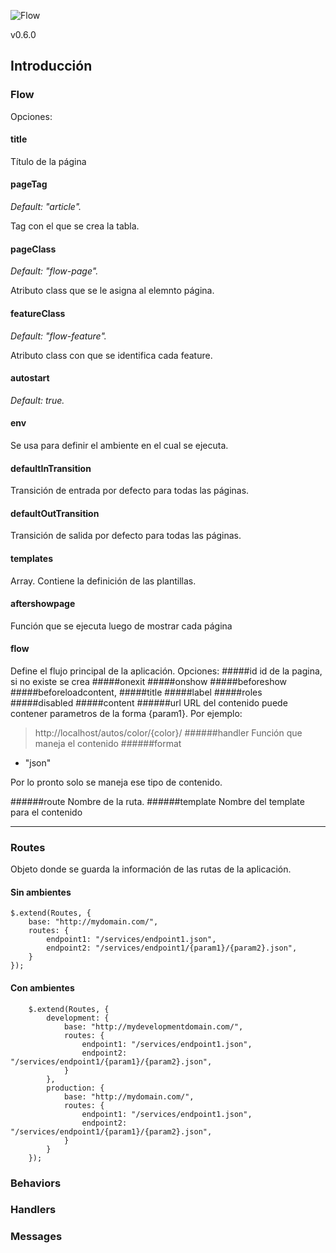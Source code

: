 ![Flow](http://joseconde.info/images/logoflow.jpg)

v0.6.0

## Introducción

### Flow
Opciones:
#### title
Título de la página
#### pageTag
*Default: "article".*

Tag con el que se crea la tabla.
#### pageClass
*Default: "flow-page".*

Atributo class que se le asigna al elemnto página.
#### featureClass
*Default: "flow-feature".*

Atributo class con que se identifica cada feature.
#### autostart
*Default: true.*
#### env
Se usa para definir el ambiente en el cual se ejecuta.
#### defaultInTransition
Transición de entrada por defecto para todas las páginas.
#### defaultOutTransition
Transición de salida por defecto para todas las páginas.
#### templates

Array. Contiene la definición de las plantillas.
#### aftershowpage
Función que se ejecuta luego de mostrar cada página

#### flow
Define el flujo principal de la aplicación.
Opciones:
#####id
id de la pagina, si no existe se crea
#####onexit
#####onshow
#####beforeshow
#####beforeloadcontent,
#####title
#####label
#####roles
#####disabled
#####content
######url
URL del contenido puede contener parametros de la forma {param1}. Por ejemplo:
>http://localhost/autos/color/{color}/
######handler
Función que maneja el contenido
######format
- "json"

Por lo pronto solo se maneja ese tipo de contenido.

######route
Nombre de la ruta.
######template
Nombre del template para el contenido

----------

### Routes
Objeto donde se guarda la información de las rutas de la aplicación.

#### Sin ambientes

	$.extend(Routes, {
	   	base: "http://mydomain.com/",
	    routes: {
	    	endpoint1: "/services/endpoint1.json",
		    endpoint2: "/services/endpoint1/{param1}/{param2}.json",
	    }
    });

#### Con ambientes

        $.extend(Routes, {
			development: {
    			base: "http://mydevelopmentdomain.com/",
			    routes: {
			    	endpoint1: "/services/endpoint1.json",
				    endpoint2: "/services/endpoint1/{param1}/{param2}.json",
			    }
		    },
		    production: {
			    base: "http://mydomain.com/",
			    routes: {
			    	endpoint1: "/services/endpoint1.json",
				    endpoint2: "/services/endpoint1/{param1}/{param2}.json",
			    }
		    }
    	});




### Behaviors
### Handlers
### Messages
